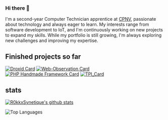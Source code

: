 ### Hi there 👋
I'm a second-year Computer Technician apprentice at [CPNV](https://www.cpnv.ch), passionate about technology and always eager to learn. My interests range from software development to IoT, and I'm continuously working on new projects to expand my skills. While my portfolio is still growing, I'm always exploring new challenges and improving my expertise.

## Finished projects so far

[![Droxid Card](https://github-readme-stats.vercel.app/api/pin/?username=R0kkxSynetique&repo=Droxid&show_icons=true&theme=dracula)](https://github.com/R0kkxSynetique/Droxid)
[![Web-Observation Card](https://github-readme-stats.vercel.app/api/pin/?username=Mondotosz&repo=Web-Observation&show_icons=true&theme=dracula)](https://github.com/Mondotosz/Web-Observation)
[![PHP Handmade Framework Card](https://github-readme-stats.vercel.app/api/pin/?username=CPNV-ES&repo=MAW11_Mugiwaras_Framework&show_icons=true&theme=dracula)](https://github.com/CPNV-ES/MAW11_Mugiwaras_Framework)
[![TPI_Card](https://github-readme-stats.vercel.app/api/pin/?username=R0kkxSynetique&repo=TPI&show_icons=true&theme=dracula)](https://github.com/R0kkxSynetique/TPI)



## stats
[![R0kkxSynetique's github stats](https://github-readme-stats.vercel.app/api?username=R0kkxSynetique&count_private=true&show_icons=true&theme=dracula)](https://github.com/R0kkxSynetique)

![Top Languages](https://github-readme-stats.vercel.app/api/top-langs/?username=R0kkxSynetique&layout=compact&hide=TSQL&theme=dracula&count_private=true&show_icons=true)
